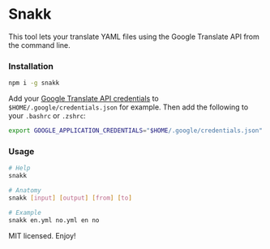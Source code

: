 # Snakk

This tool lets your translate YAML files using the Google Translate API from the command line.

### Installation
```bash
npm i -g snakk
```
Add your [Google Translate API credentials](https://cloud.google.com/translate/docs) to `$HOME/.google/credentials.json` for example. Then add the following to your `.bashrc` or `.zshrc`:
```bash
export GOOGLE_APPLICATION_CREDENTIALS="$HOME/.google/credentials.json"
```

### Usage
```bash
# Help
snakk

# Anatomy
snakk [input] [output] [from] [to]

# Example
snakk en.yml no.yml en no
```

MIT licensed. Enjoy!